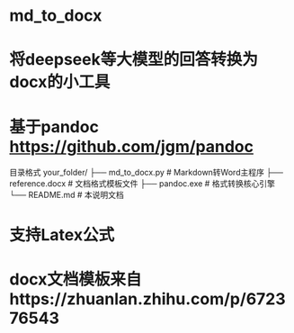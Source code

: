 # md_to_docx

# 将deepseek等大模型的回答转换为docx的小工具

# 基于pandoc  https://github.com/jgm/pandoc
目录格式
your_folder/
├── md_to_docx.py # Markdown转Word主程序
├── reference.docx # 文档格式模板文件
├── pandoc.exe # 格式转换核心引擎
└── README.md # 本说明文档
# 支持Latex公式

# docx文档模板来自https://zhuanlan.zhihu.com/p/672376543
